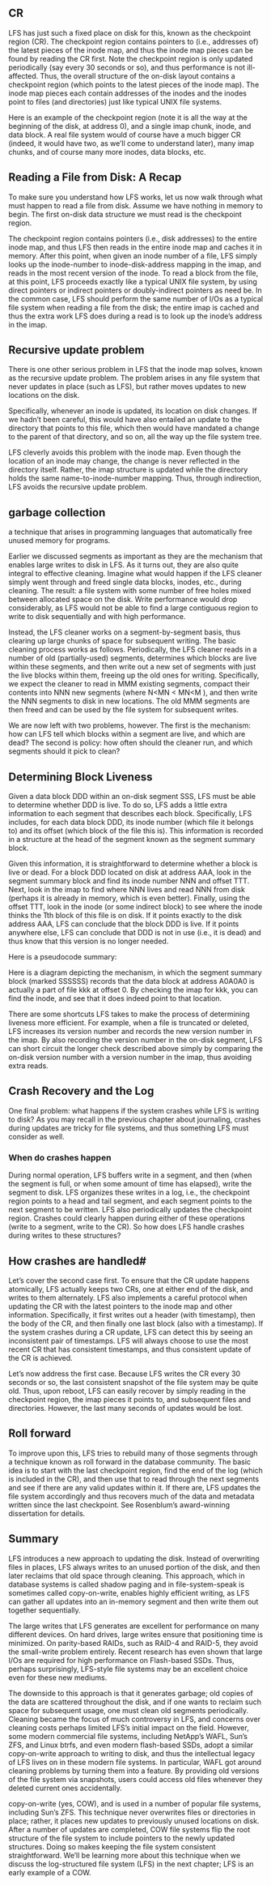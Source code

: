 ## CR


LFS has just such a fixed place on disk for this, known as the checkpoint region (CR). The checkpoint region contains pointers to (i.e., addresses of) the latest pieces of the inode map, and thus the inode map pieces can be found by reading the CR first. Note the checkpoint region is only updated periodically (say every 30 seconds or so), and thus performance is not ill-affected. Thus, the overall structure of the on-disk layout contains a checkpoint region (which points to the latest pieces of the inode map). The inode map pieces each contain addresses of the inodes and the inodes point to files (and directories) just like typical UNIX file systems.

Here is an example of the checkpoint region (note it is all the way at the beginning of the disk, at address 0), and a single imap chunk, inode, and data block. A real file system would of course have a much bigger CR (indeed, it would have two, as we’ll come to understand later), many imap chunks, and of course many more inodes, data blocks, etc.





## Reading a File from Disk: A Recap
To make sure you understand how LFS works, let us now walk through what must happen to read a file from disk. Assume we have nothing in memory to begin. The first on-disk data structure we must read is the checkpoint region.

The checkpoint region contains pointers (i.e., disk addresses) to the entire inode map, and thus LFS then reads in the entire inode map and caches it in memory. After this point, when given an inode number of a file, LFS simply looks up the inode-number to inode-disk-address mapping in the imap, and reads in the most recent version of the inode. To read a block from the file, at this point, LFS proceeds exactly like a typical UNIX file system, by using direct pointers or indirect pointers or doubly-indirect pointers as need be. In the common case, LFS should perform the same number of I/Os as a typical file system when reading a file from the disk; the entire imap is cached and thus the extra work LFS does during a read is to look up the inode’s address in the imap.


##  Recursive update problem

There is one other serious problem in LFS that the inode map solves, known as the recursive update problem. The problem arises in any file system that never updates in place (such as LFS), but rather moves updates to new locations on the disk.

Specifically, whenever an inode is updated, its location on disk changes. If we hadn’t been careful, this would have also entailed an update to the directory that points to this file, which then would have mandated a change to the parent of that directory, and so on, all the way up the file system tree.

LFS cleverly avoids this problem with the inode map. Even though the location of an inode may change, the change is never reflected in the directory itself. Rather, the imap structure is updated while the directory holds the same name-to-inode-number mapping. Thus, through indirection, LFS avoids the recursive update problem.


## garbage collection
 a technique that arises in programming languages that automatically free unused memory for programs.

Earlier we discussed segments as important as they are the mechanism that enables large writes to disk in LFS. As it turns out, they are also quite integral to effective cleaning. Imagine what would happen if the LFS cleaner simply went through and freed single data blocks, inodes, etc., during cleaning. The result: a file system with some number of free holes mixed between allocated space on the disk. Write performance would drop considerably, as LFS would not be able to find a large contiguous region to write to disk sequentially and with high performance.

Instead, the LFS cleaner works on a segment-by-segment basis, thus clearing up large chunks of space for subsequent writing. The basic cleaning process works as follows. Periodically, the LFS cleaner reads in a number of old (partially-used) segments, determines which blocks are live within these segments, and then write out a new set of segments with just the live blocks within them, freeing up the old ones for writing. Specifically, we expect the cleaner to read in MMM existing segments, compact their contents into NNN new segments (where N<MN < MN<M ), and then write the NNN segments to disk in new locations. The old MMM segments are then freed and can be used by the file system for subsequent writes.

We are now left with two problems, however. The first is the mechanism: how can LFS tell which blocks within a segment are live, and which are dead? The second is policy: how often should the cleaner run, and which segments should it pick to clean?



## Determining Block Liveness

Given a data block DDD within an on-disk segment SSS, LFS must be able to determine whether DDD is live. To do so, LFS adds a little extra information to each segment that describes each block. Specifically, LFS includes, for each data block DDD, its inode number (which file it belongs to) and its offset (which block of the file this is). This information is recorded in a structure at the head of the segment known as the segment summary block.

Given this information, it is straightforward to determine whether a block is live or dead. For a block DDD located on disk at address AAA, look in the segment summary block and find its inode number NNN and offset TTT. Next, look in the imap to find where NNN lives and read NNN from disk (perhaps it is already in memory, which is even better). Finally, using the offset TTT, look in the inode (or some indirect block) to see where the inode thinks the Tth block of this file is on disk. If it points exactly to the disk address AAA, LFS can conclude that the block DDD is live. If it points anywhere else, LFS can conclude that DDD is not in use (i.e., it is dead) and thus know that this version is no longer needed.

Here is a pseudocode summary:

Here is a diagram depicting the mechanism, in which the segment summary block (marked SSSSSS) records that the data block at address A0A0A0 is actually a part of file kkk at offset 0. By checking the imap for kkk, you can find the inode, and see that it does indeed point to that location.

There are some shortcuts LFS takes to make the process of determining liveness more efficient. For example, when a file is truncated or deleted, LFS increases its version number and records the new version number in the imap. By also recording the version number in the on-disk segment, LFS can short circuit the longer check described above simply by comparing the on-disk version number with a version number in the imap, thus avoiding extra reads.



## Crash Recovery and the Log


One final problem: what happens if the system crashes while LFS is writing to disk? As you may recall in the previous chapter about journaling, crashes during updates are tricky for file systems, and thus something LFS must consider as well.

### When do crashes happen

During normal operation, LFS buffers write in a segment, and then (when the segment is full, or when some amount of time has elapsed), write the segment to disk. LFS organizes these writes in a log, i.e., the checkpoint region points to a head and tail segment, and each segment points to the next segment to be written. LFS also periodically updates the checkpoint region. Crashes could clearly happen during either of these operations (write to a segment, write to the CR). So how does LFS handle crashes during writes to these structures?


## How crashes are handled#


Let’s cover the second case first. To ensure that the CR update happens atomically, LFS actually keeps two CRs, one at either end of the disk, and writes to them alternately. LFS also implements a careful protocol when updating the CR with the latest pointers to the inode map and other information. Specifically, it first writes out a header (with timestamp), then the body of the CR, and then finally one last block (also with a timestamp). If the system crashes during a CR update, LFS can detect this by seeing an inconsistent pair of timestamps. LFS will always choose to use the most recent CR that has consistent timestamps, and thus consistent update of the CR is achieved.

Let’s now address the first case. Because LFS writes the CR every 30 seconds or so, the last consistent snapshot of the file system may be quite old. Thus, upon reboot, LFS can easily recover by simply reading in the checkpoint region, the imap pieces it points to, and subsequent files and directories. However, the last many seconds of updates would be lost.

## Roll forward

To improve upon this, LFS tries to rebuild many of those segments through a technique known as roll forward in the database community. The basic idea is to start with the last checkpoint region, find the end of the log (which is included in the CR), and then use that to read through the next segments and see if there are any valid updates within it. If there are, LFS updates the file system accordingly and thus recovers much of the data and metadata written since the last checkpoint. See Rosenblum’s award-winning dissertation for details.



## Summary

LFS introduces a new approach to updating the disk. Instead of overwriting files in places, LFS always writes to an unused portion of the disk, and then later reclaims that old space through cleaning. This approach, which in database systems is called shadow paging and in file-system-speak is sometimes called copy-on-write, enables highly efficient writing, as LFS can gather all updates into an in-memory segment and then write them out together sequentially.

The large writes that LFS generates are excellent for performance on many different devices. On hard drives, large writes ensure that positioning time is minimized. On parity-based RAIDs, such as RAID-4 and RAID-5, they avoid the small-write problem entirely. Recent research has even shown that large I/Os are required for high performance on Flash-based SSDs. Thus, perhaps surprisingly, LFS-style file systems may be an excellent choice even for these new mediums.


The downside to this approach is that it generates garbage; old copies of the data are scattered throughout the disk, and if one wants to reclaim such space for subsequent usage, one must clean old segments periodically. Cleaning became the focus of much controversy in LFS, and concerns over cleaning costs perhaps limited LFS’s initial impact on the field. However, some modern commercial file systems, including NetApp’s WAFL, Sun’s ZFS, and Linux btrfs, and even modern flash-based SSDs, adopt a similar copy-on-write approach to writing to disk, and thus the intellectual legacy of LFS lives on in these modern file systems. In particular, WAFL got around cleaning problems by turning them into a feature. By providing old versions of the file system via snapshots, users could access old files whenever they deleted current ones accidentally.


copy-on-write (yes, COW), and is used in a number of popular file systems, including Sun’s ZFS. This technique never overwrites files or directories in place; rather, it places new updates to previously unused locations on disk. After a number of updates are completed, COW file systems flip the root structure of the file system to include pointers to the newly updated structures. Doing so makes keeping the file system consistent straightforward. We’ll be learning more about this technique when we discuss the log-structured file system (LFS) in the next chapter; LFS is an early example of a COW.
